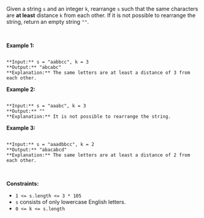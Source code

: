 
Given a string `s` and an integer `k`, rearrange `s` such that the same characters are **at least** distance `k` from each other. If it is not possible to rearrange the string, return an empty string `""`.


 


**Example 1:**



```

**Input:** s = "aabbcc", k = 3
**Output:** "abcabc"
**Explanation:** The same letters are at least a distance of 3 from each other.

```

**Example 2:**



```

**Input:** s = "aaabc", k = 3
**Output:** ""
**Explanation:** It is not possible to rearrange the string.

```

**Example 3:**



```

**Input:** s = "aaadbbcc", k = 2
**Output:** "abacabcd"
**Explanation:** The same letters are at least a distance of 2 from each other.

```

 


**Constraints:**


* `1 <= s.length <= 3 * 105`
* `s` consists of only lowercase English letters.
* `0 <= k <= s.length`


